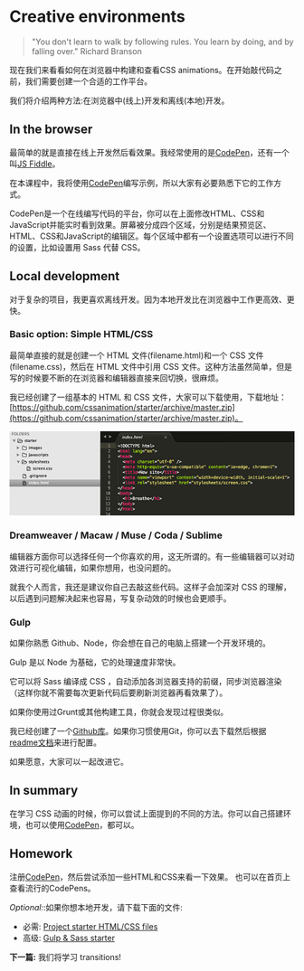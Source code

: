 # Creative environments

> "You don't learn to walk by following rules. You learn by doing, and by falling over."
> Richard Branson

现在我们来看看如何在浏览器中构建和查看CSS animations。在开始敲代码之前，我们需要创建一个合适的工作平台。

我们将介绍两种方法:在浏览器中(线上)开发和离线(本地)开发。

## In the browser

最简单的就是直接在线上开发然后看效果。我经常使用的是[CodePen](Codepen.io)，还有一个叫[JS Fiddle](http://jsfiddle.net/)。

在本课程中，我将使用[CodePen](http://codepen.io)编写示例，所以大家有必要熟悉下它的工作方式。

CodePen是一个在线编写代码的平台，你可以在上面修改HTML、CSS和JavaScript并能实时看到效果。屏幕被分成四个区域，分别是结果预览区、HTML、CSS和JavaScript的编辑区。每个区域中都有一个设置选项可以进行不同的设置，比如设置用 Sass 代替 CSS。

## Local development

对于复杂的项目，我更喜欢离线开发。因为本地开发比在浏览器中工作更高效、更快。

### Basic option: Simple HTML/CSS

最简单直接的就是创建一个 HTML 文件(filename.html)和一个 CSS 文件(filename.css)，然后在 HTML 文件中引用 CSS 文件。这种方法虽然简单，但是写的时候要不断的在浏览器和编辑器直接来回切换，很麻烦。

我已经创建了一组基本的 HTML 和 CSS 文件，大家可以下载使用，下载地址：[https://github.com/cssanimation/starter/archive/master.zip](https://github.com/cssanimation/starter/archive/master.zip)。

![Starting files](../../images/files.jpg)

### Dreamweaver / Macaw / Muse / Coda / Sublime

编辑器方面你可以选择任何一个你喜欢的用，这无所谓的。有一些编辑器可以对动效进行可视化编辑，如果你想用，也没问题的。

就我个人而言，我还是建议你自己去敲这些代码。这样子会加深对 CSS 的理解，以后遇到问题解决起来也容易，写复杂动效的时候也会更顺手。

### Gulp

如果你熟悉 Github、Node，你会想在自己的电脑上搭建一个开发环境的。

Gulp 是以 Node 为基础，它的处理速度非常快。

它可以将 Sass 编译成 CSS ，自动添加各浏览器支持的前缀，同步浏览器渲染（这样你就不需要每次更新代码后要刷新浏览器再看效果了）。

如果你使用过Grunt或其他构建工具，你就会发现过程很类似。

我已经创建了一个[Github库](https://github.com/cssanimation/gulp-sass-starter)。如果你习惯使用Git，你可以去下载然后根据[readme文档](https://github.com/cssanimation/gulp-sass-starter/blob/master/README.md)来进行配置。

如果愿意，大家可以一起改进它。

## In summary

在学习 CSS 动画的时候，你可以尝试上面提到的不同的方法。你可以自己搭建环境，也可以使用[CodePen](http://codepen.io)，都可以。

## Homework

注册[CodePen](http://codepen.io)，然后尝试添加一些HTML和CSS来看一下效果。 也可以在首页上查看流行的CodePens。

_Optional:_:如果你想本地开发，请下载下面的文件:

* 必需: [Project starter HTML/CSS files](https://github.com/cssanimation/starter/archive/master.zip)
* 高级: [Gulp & Sass starter](https://github.com/cssanimation/gulp-sass-starter)

**下一篇:** 我们将学习 transitions!